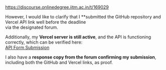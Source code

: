 https://discourse.onlinedegree.iitm.ac.in/t/169029

However, I would like to clarify that I **submitted the GitHub repository and Vercel API link well before the deadline<br/>
via the designated forum.</p>
<p>Additionally, my <strong>Vercel server is still active</strong>, and the API is functioning correctly, which can be verified here:<br/>
 <a class="inline-onebox" href="https://tdsproject2.vercel.app/api/" rel="noopener nofollow ugc">API Form Submission</a></p>
<p>I also have a <strong>response copy from the forum confirming my submission</strong>, including both the GitHub and Vercel links, as proof.